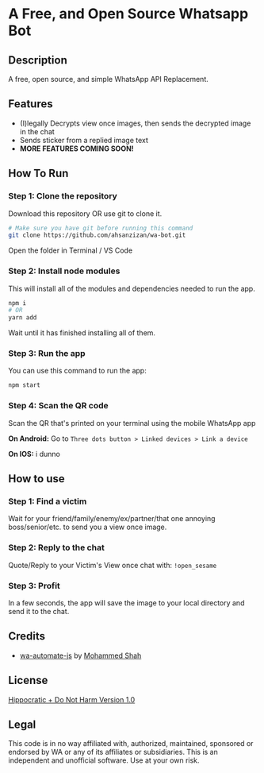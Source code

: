 # A Free, and Open Source Whatsapp Bot

## Description

A free, open source, and simple WhatsApp API Replacement.

## Features

- (I)legally Decrypts view once images, then sends the decrypted image in the chat
- Sends sticker from a replied image text
- **MORE FEATURES COMING SOON!**

## How To Run

### Step 1: Clone the repository
Download this repository OR use git to clone it.
```bash
# Make sure you have git before running this command
git clone https://github.com/ahsanzizan/wa-bot.git
```
Open the folder in Terminal / VS Code

### Step 2: Install node modules
This will install all of the modules and dependencies needed to run the app.
```bash
npm i
# OR
yarn add
```
Wait until it has finished installing all of them.

### Step 3: Run the app
You can use this command to run the app:
```bash
npm start
```

### Step 4: Scan the QR code
Scan the QR that's printed on your terminal using the mobile WhatsApp app

__On Android:__
Go to ```Three dots button > Linked devices > Link a device```

__On IOS:__
i dunno

## How to use

### Step 1: Find a victim
Wait for your friend/family/enemy/ex/partner/that one annoying boss/senior/etc. to send you a view once image.

### Step 2: Reply to the chat
Quote/Reply to your Victim's View once chat with:
```!open_sesame```

### Step 3: Profit
In a few seconds, the app will save the image to your local directory and send it to the chat.

## Credits
- [wa-automate-js](https://github.com/open-wa/wa-automate-nodejs) by [Mohammed Shah](https://github.com/smashah)

## License

[Hippocratic + Do Not Harm Version 1.0](https://github.com/open-wa/wa-automate-nodejs/blob/master/LICENSE.md)

## Legal

This code is in no way affiliated with, authorized, maintained, sponsored or endorsed by WA or any of its affiliates or subsidiaries. This is an independent and unofficial software. Use at your own risk.